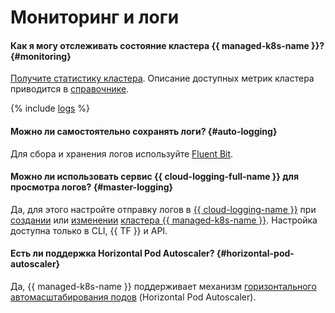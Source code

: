 # Мониторинг и логи

#### Как я могу отслеживать состояние кластера {{ managed-k8s-name }}? {#monitoring}

[Получите статистику кластера](../../managed-kubernetes/operations/kubernetes-cluster/kubernetes-cluster-get-stats.md). Описание доступных метрик кластера приводится в [справочнике](../../managed-kubernetes/metrics.md).

{% include [logs](../logs.md) %}


#### Можно ли самостоятельно сохранять логи? {#auto-logging}

Для сбора и хранения логов используйте [Fluent Bit](../../managed-kubernetes/tutorials/fluent-bit-logging.md).


#### Можно ли использовать сервис {{ cloud-logging-full-name }} для просмотра логов? {#master-logging}

Да, для этого настройте отправку логов в [{{ cloud-logging-name }}](../../logging/) при [создании](../../managed-kubernetes/operations/kubernetes-cluster/kubernetes-cluster-create.md) или [изменении](../../managed-kubernetes/operations/kubernetes-cluster/kubernetes-cluster-update.md) [кластера {{ managed-k8s-name }}](../../managed-kubernetes/concepts/index.md#kubernetes-cluster). Настройка доступна только в CLI, {{ TF }} и API.

#### Есть ли поддержка Horizontal Pod Autoscaler? {#horizontal-pod-autoscaler}

Да, {{ managed-k8s-name }} поддерживает механизм [горизонтального автомасштабирования подов](../../managed-kubernetes/concepts/autoscale.md#hpa) (Horizontal Pod Autoscaler).